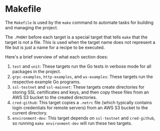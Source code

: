# Makefile

The `Makefile` is used by the `make` command to automate tasks for building and managing the project.&#x20;

The `.PHONY` before each target is a special target that tells `make` that the target is not a file. This is used when the target name does not represent a file but is just a name for a recipe to be executed.

Here's a brief overview of what each section does:

1. `test` and `unit`: These targets run the Go tests in verbose mode for all packages in the project.
2. `grpc-examples`, `http-examples`, and `ws-examples`: These targets run the respective example Go programs.
3. `ssl-testnet` and `ssl-mainnet`: These targets create directories for storing SSL certificates and keys, and then copy these files from an AWS S3 bucket to the created directories.
4. `cred-github`: This target copies a `.netrc` file (which typically contains login credentials for remote servers) from an AWS S3 bucket to the current directory.
5. `environment-dev`: This target depends on `ssl-testnet` and `cred-github`, so running `make environment-dev` will run these two targets.
